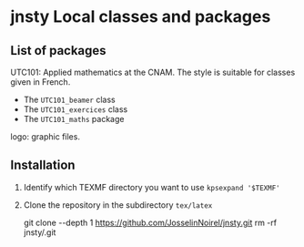 # jnsty Local classes and packages

## List of packages

UTC101: Applied mathematics at the CNAM. The style is suitable for
classes given in French.

  * The `UTC101_beamer` class
  * The `UTC101_exercices` class
  * The `UTC101_maths` package

logo: graphic files.

## Installation

1. Identify which TEXMF directory you want to use `kpsexpand '$TEXMF'`
2. Clone the repository in the subdirectory `tex/latex`

	git clone --depth 1 https://github.com/JosselinNoirel/jnsty.git
	rm -rf jnsty/.git
